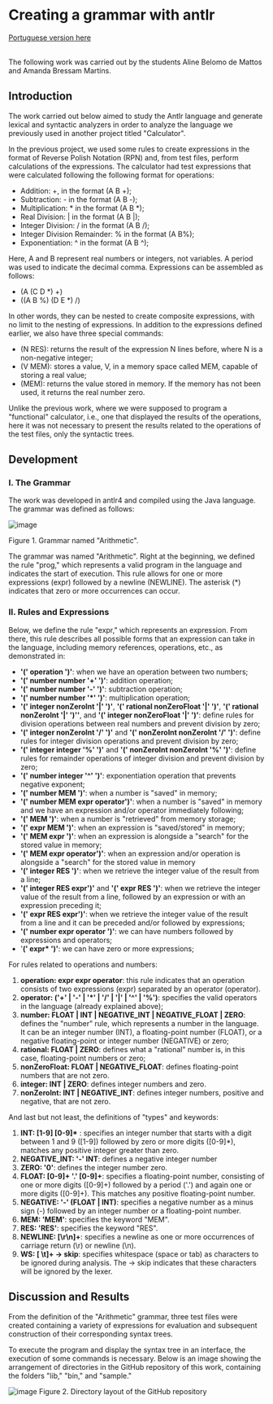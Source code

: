 # Creating a grammar with antlr

[Portuguese version here](README_pt.md)

<br> The following work was carried out by the students Aline Belomo de Mattos and Amanda Bressam Martins.

## Introduction

The work carried out below aimed to study the Antlr language and generate lexical and syntactic analyzers in order to analyze the language we previously used in another project titled "Calculator".

In the previous project, we used some rules to create expressions in the format of Reverse Polish Notation (RPN) and, from test files, perform calculations of the expressions. The calculator had test expressions that were calculated following the following format for operations:

* Addition: +, in the format (A B +);
* Subtraction: - in the format (A B -);
* Multiplication: * in the format (A B *);
* Real Division: | in the format (A B |);
* Integer Division: / in the format (A B /);
* Integer Division Remainder: % in the format (A B%);
* Exponentiation: ^ in the format (A B ^);

Here, A and B represent real numbers or integers, not variables. A period was used to indicate the decimal comma. Expressions can be assembled as follows:

* (A (C D *) +)
* ((A B %) (D E *) /)

In other words, they can be nested to create composite expressions, with no limit to the nesting of expressions. In addition to the expressions defined earlier, we also have three special commands:

* (N RES): returns the result of the expression N lines before, where N is a non-negative integer;
* (V MEM): stores a value, V, in a memory space called MEM, capable of storing a real value;
* (MEM): returns the value stored in memory. If the memory has not been used, it returns the real number zero.

Unlike the previous work, where we were supposed to program a "functional" calculator, i.e., one that displayed the results of the operations, here it was not necessary to present the results related to the operations of the test files, only the syntactic trees.

## Development

### I. The Grammar

The work was developed in antlr4 and compiled using the Java language. The grammar was defined as follows:

![image](https://github.com/abressam/antlr-RA1/assets/77062126/841839ae-af1f-4bcc-9912-84bf6b1470f4)

Figure 1. Grammar named "Arithmetic".

The grammar was named "Arithmetic". Right at the beginning, we defined the rule "prog," which represents a valid program in the language and indicates the start of execution. This rule allows for one or more expressions (expr) followed by a newline (NEWLINE). The asterisk (*) indicates that zero or more occurrences can occur.

### II. Rules and Expressions

Below, we define the rule "expr," which represents an expression. From there, this rule describes all possible forms that an expression can take in the language, including memory references, operations, etc., as demonstrated in:

* **'(' operation ')'**: when we have an operation between two numbers;
* **'(' number number '+' ')'**: addition operation;
* **'(' number number '-' ')'**: subtraction operation;
* **'(' number number '*' ')'**: multiplication operation;
* **'(' integer nonZeroInt '|' ')'**, **'(' rational nonZeroFloat '|' ')'**, **'(' rational nonZeroInt '|' ')''**, and **'(' integer nonZeroFloat '|' ')'**: define rules for division operations between real numbers and prevent division by zero;
* **'(' integer nonZeroInt '/' ')'** and **'(' nonZeroInt nonZeroInt '/' ')'**: define rules for integer division operations and prevent division by zero;
* **'(' integer integer '%' ')'** and **'(' nonZeroInt nonZeroInt '%' ')'**: define rules for remainder operations of integer division and prevent division by zero;
* **'(' number integer '^' ')'**: exponentiation operation that prevents negative exponent;
* **'(' number MEM ')'**: when a number is "saved" in memory;
* **'(' number MEM expr operator')'**: when a number is "saved" in memory and we have an expression and/or operator immediately following;
* **'(' MEM ')'**: when a number is "retrieved" from memory storage;
* **'(' expr MEM ')'**: when an expression is "saved/stored" in memory;
* **'(' MEM expr ')'**: when an expression is alongside a "search" for the stored value in memory;
* **'(' MEM expr operator')'**: when an expression and/or operation is alongside a "search" for the stored value in memory
* **'(' integer RES ')'**: when we retrieve the integer value of the result from a line;
* **'(' integer RES expr')'** and **'(' expr RES ')'**: when we retrieve the integer value of the result from a line, followed by an expression or with an expression preceding it;
* **'(' expr RES expr')'**: when we retrieve the integer value of the result from a line and it can be preceded and/or followed by expressions;
* **'(' number expr operator ')'**: we can have numbers followed by expressions and operators;
* '**(' expr* ')'**: we can have zero or more expressions;

For rules related to operations and numbers:

1. **operation: expr expr operator**: this rule indicates that an operation consists of two expressions (expr) separated by an operator (operator).
2. **operator: ('+' | '-' | '*' | '/' | '|' | '^' | '%')**: specifies the valid operators in the language (already explained above);
3. **number: FLOAT | INT | NEGATIVE_INT | NEGATIVE_FLOAT | ZERO**: defines the "number" rule, which represents a number in the language. It can be an integer number (INT), a floating-point number (FLOAT), or a negative floating-point or integer number (NEGATIVE) or zero;
4. **rational: FLOAT | ZERO**: defines what a "rational" number is, in this case, floating-point numbers or zero;
5. **nonZeroFloat: FLOAT | NEGATIVE_FLOAT**: defines floating-point numbers that are not zero.
6. **integer: INT | ZERO**: defines integer numbers and zero.
7. **nonZeroInt: INT | NEGATIVE_INT**: defines integer numbers, positive and negative, that are not zero.

And last but not least, the definitions of "types" and keywords:

1. __INT: [1-9] [0-9]*__ : specifies an integer number that starts with a digit between 1 and 9 ([1-9]) followed by zero or more digits ([0-9]*), matches any positive integer greater than zero.
2. __NEGATIVE_INT: '-' INT__: defines a negative integer number
3. __ZERO: '0'__: defines the integer number zero.
4. __FLOAT: [0-9]+ '.' [0-9]+__: specifies a floating-point number, consisting of one or more digits ([0-9]+) followed by a period ('.') and again one or more digits ([0-9]+). This matches any positive floating-point number.
5. __NEGATIVE: '-' (FLOAT | INT)__: specifies a negative number as a minus sign (-) followed by an integer number or a floating-point number.  
6. __MEM: 'MEM'__: specifies the keyword "MEM".
7. __RES: 'RES'__: specifies the keyword "RES".
8. __NEWLINE: [\r\n]+__: specifies a newline as one or more occurrences of carriage return (\r) or newline (\n).
9. __WS: [ \t]+ -> skip__: specifies whitespace (space or tab) as characters to be ignored during analysis. The -> skip indicates that these characters will be ignored by the lexer.

## Discussion and Results

From the definition of the "Arithmetic" grammar, three test files were created containing a variety of expressions for evaluation and subsequent construction of their corresponding syntax trees.

To execute the program and display the syntax tree in an interface, the execution of some commands is necessary. Below is an image showing the arrangement of directories in the GitHub repository of this work, containing the folders "lib," "bin," and "sample."

![image](https://github.com/abressam/antlr-RA1/assets/77062126/8b4cf304-34d7-40a7-a470-ad7a67bf4914)
Figure 2. Directory layout of the GitHub repository
